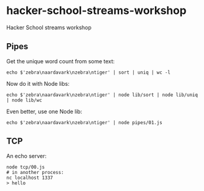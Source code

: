 hacker-school-streams-workshop
==============================

Hacker School streams workshop

## Pipes

Get the unique word count from some text:

```
echo $'zebra\naardavark\nzebra\ntiger' | sort | uniq | wc -l
```

Now do it with Node libs:

```
echo $'zebra\naardavark\nzebra\ntiger' | node lib/sort | node lib/uniq | node lib/wc
```

Even better, use one Node lib:

```
echo $'zebra\naardavark\nzebra\ntiger' | node pipes/01.js
```

## TCP

An echo server:

```
node tcp/00.js
# in another process:
nc localhost 1337
> hello
```
